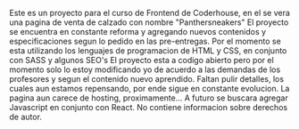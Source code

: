 Este es un proyecto para el curso de Frontend de Coderhouse, en el se vera una pagina de venta de calzado con nombre "Panthersneakers"
El proyecto se encuentra en constante reforma y agregando nuevos contenidos y especificaciones segun lo pedido en las pre-entregas.
Por el momento se esta utilizando los lenguajes de programacion de HTML y CSS, en conjunto con SASS y algunos SEO's
El proyecto esta a codigo abierto pero por el momento solo lo estoy modificando yo de acuerdo a las demandas de los profesores y segun el contenido nuevo aprendido.
Faltan pulir detalles, los cuales aun estamos repensando, por ende sigue en constante evolucion.
La pagina aun carece de hosting, proximamente...
A futuro se buscara agregar Javascript en conjunto con React.
No contiene informacion sobre derechos de autor.
